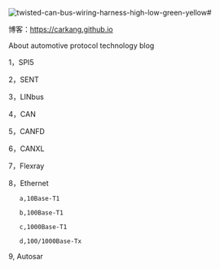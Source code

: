 ![twisted-can-bus-wiring-harness-high-low-green-yellow](https://github.com/user-attachments/assets/6fba3b45-7c46-43c6-84fa-1df9fafdd3d2)# 

博客：<https://carkang.github.io>

About automotive protocol technology blog

1，SPI5

2，SENT

3，LINbus

4，CAN

5，CANFD

6，CANXL

7，Flexray

8，Ethernet

       a,10Base-T1
   
       b,100Base-T1
   
       c,1000Base-T1
   
       d,100/1000Base-Tx
	
9, Autosar
